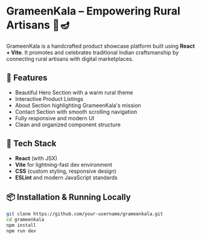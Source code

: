 # GrameenKala – Empowering Rural Artisans 🧵🪔

GrameenKala is a handcrafted product showcase platform built using **React + Vite**. It promotes and celebrates traditional Indian craftsmanship by connecting rural artisans with digital marketplaces.

## 🌟 Features

- Beautiful Hero Section with a warm rural theme
- Interactive Product Listings
- About Section highlighting GrameenKala's mission
- Contact Section with smooth scrolling navigation
- Fully responsive and modern UI
- Clean and organized component structure

## 🚀 Tech Stack

- **React** (with JSX)
- **Vite** for lightning-fast dev environment
- **CSS** (custom styling, responsive design)
- **ESLint** and modern JavaScript standards

## 📦 Installation & Running Locally

```bash
git clone https://github.com/your-username/grameenkala.git
cd grameenkala
npm install
npm run dev
